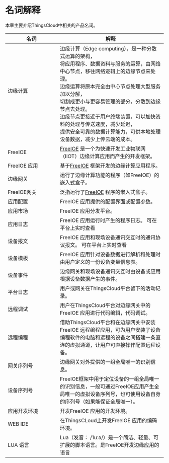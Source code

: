 # 名词解释

本章主要介绍ThingsCloud中相关的产品名词。

| 名词         | 解释                                                                     |
| ------------ | ------------------------------------------------------------------------ |
| 边缘计算 &nbsp;&nbsp;&nbsp;&nbsp;&nbsp;&nbsp;&nbsp;&nbsp;&nbsp;&nbsp;&nbsp;&nbsp;&nbsp;&nbsp;&nbsp;&nbsp;&nbsp;&nbsp;&nbsp;&nbsp;&nbsp;&nbsp;&nbsp;&nbsp;&nbsp;&nbsp;&nbsp;&nbsp;&nbsp;&nbsp;&nbsp;&nbsp; | 边缘计算（Edge computing），是一种分散式运算的架构， <br> 将应用程序、数据资料与服务的运算，由网络中心节点，移往网络逻辑上的边缘节点来处理。 <br>  边缘运算将原本完全由中心节点处理大型服务加以分解， <br> 切割成更小与更容易管理的部分，分散到边缘节点去处理。  <br> 边缘节点更接近于用户终端装置，可以加快资料的处理与传送速度，减少延迟，<br> 提供安全可靠的数据计算能力，可供本地处理设备数据，减少上传云端的成本。 |
| FreeIOE      | [FreeIOE](https://github.com/freeioe/freeioe)  是一个为快速开发工业物联网（IIOT）边缘计算应用而产生的开发框架。                    |
| FreeIOE 应用 | 基于[FreeIOE](https://github.com/freeioe/freeioe) 框架开发的边缘计算应用程序。                                                   |
| 边缘网关     | 运行了边缘计算功能的程序（如FreeIOE）的嵌入式盒子。                                                                       |
| FreeIOE网关     | 泛指运行了[FreeIOE](https://github.com/freeioe/freeioe) 程序的嵌入式盒子。                                                                       |
| 应用配置     | FreeIOE 应用提供的配置界面或配置参数。                                                                       |
| 应用市场     | FreeIOE 应用分发平台。                                                                       |
| 应用日志     | FreeIOE 应用运行时产生的程序日志。 可在平台上实时查看                                                                      |
| 设备报文     | FreeIOE 应用和现场设备通讯交互时的通讯协议报文。 可在平台上实时查看                                                                    |
| 设备模板     | FreeIOE 应用针对设备数据进行解析和处理时由用户定义的一份设备变量信息表。                                                                |
| 设备事件     | 边缘网关和现场设备通讯交互时由设备或应用根据设备数据产生的事件。                                                                       |
| 平台日志     | 用户或网关在ThingsCloud平台留下的活动记录。                                                                       |
| 远程调试     | 用户在ThingsCloud平台对边缘网关中的FreeIOE 应用进行代码编辑，代码调试。                                                                       |
| 远程编程     | 借助ThingsCloud平台和在边缘网关中安装FreeIOE 远程编程应用，可为用户安装了设备编程软件的电脑和远程的设备之间搭建一条直连的虚拟通道，让用户可直接操作配置远程设备。        |
| 网关序列号   | 边缘网关对外提供的一组全局唯一的识别信息。                                                                       |
| 设备序列号   | FreeIOE框架中用于定位设备的一组全局唯一的识别信息，一般可通过FreeIOE应用产生全局唯一的虚拟设备序列号，也可使用设备自身的序列号（如果能保证全局唯一）。                   |
| 应用开发环境 | 开发FreeIOE 应用的开发环境。                                                                       |
| WEB IDE     | 在ThingsCLoud上开发FreeIOE 应用的编码环境。                                                                       |
| LUA 语言     | Lua（发音： /ˈluːə/）是一个简洁、轻量、可扩展的脚本语言。是FreeIOE开发边缘应用的语言        |


